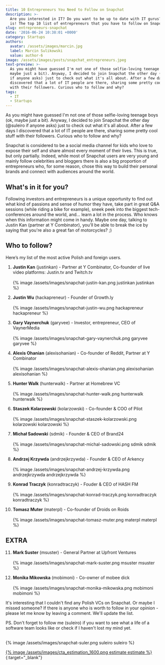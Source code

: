 ```yaml
---
title: 10 Entrepreneurs You Need to Follow on Snapchat
description: >-
  Are you interested in IT? Do you want to be up to date with IT gurus? Here it
  is! The top 10 list of entrepreneurs that you have to follow on Snapchat!
slug: entrepreneurs-snapchat
date: '2016-06-24 10:38:01 +0000'
category: Startups
authors:
  avatar: /assets/images/marcin.jpg
  label: Marcin Sulikowski
  value: author-6
image: /assets/images/posts/snapchat_entrepreneurs.jpeg
text-preview: >-
  As you might have guessed I'm not one of those selfie-loving teenage boys (ok,
  maybe just a bit). Anyway, I decided to join Snapchat the other day (@suleiro
  if anyone asks) just to check out what it's all about. After a few days I
  discovered that a lot of IT people are there, sharing some pretty cool stuff
  with their followers. Curious who to follow and why?
tags:
  - IT
  - Startups
---
```

As you might have guessed I'm not one of those selfie-loving teenage boys (ok, maybe just a bit). Anyway, I decided to join Snapchat the other day (@suleiro if anyone asks) just to check out what it's all about. After a few days I discovered that a lot of IT people are there, sharing some pretty cool stuff with their followers. Curious who to follow and why?

Snapchat is considered to be a social media channel for kids who love to expose their self and share almost every moment of their lives. This is true, but only partially. Indeed, while most of Snapchat users are very young and mainly follow celebrities and bloggers there is also a big proportion of entrepreneurs who, for some reason, chose this way to build their personal brands and connect with audiences around the world.

## What's in it for you?

Following investors and entrepreneurs is a unique opportunity to find out what kind of passions and sense of humor they have, take part in great Q&A sessions (while riding a bike for example), sneek peek into the biggest tech-conferences around the world, and... learn a lot in the process. Who knows when this information might come in handy. Maybe one day, talking to Justin Kan (partner at Y Combinator), you'll be able to break the ice by saying that you're also a great fan of motorcycles? ;)

## Who to follow?

Here’s my list of the most active Polish and foreign users.

1. **Justin Kan** (justinkan) - Partner at Y Combinator, Co-founder of live video platforms: Justin.tv and Twitch.tv
    <br><br>
    {% image /assets/images/snapchat-justin-kan.png justinkan justinkan %}

2. **Justin Wu** (hackapreneur) - Founder of Growth.ly
    <br><br>
    {% image /assets/images/snapchat-justin-wu.png hackapreneur hackapreneur %}

3. **Gary Vaynerchuk** (garyvee) - Investor, entrepreneur, CEO of VaynerMedia
    <br><br>
    {% image /assets/images/snapchat-gary-vaynerchuk.png garyvee garyvee %}

4. **Alexis Ohanian** (alexisohanian) - Co-founder of Reddit, Partner at Y Combinator
    <br><br>
    {% image /assets/images/snapchat-alexis-ohanian.png alexisohanian alexisohanian %}

5. **Hunter Walk** (hunterwalk) - Partner at Homebrew VC
    <br><br>
    {% image /assets/images/snapchat-hunter-walk.png hunterwalk hunterwalk %}

6. **Staszek Kolarzowski** (kolarzowski) - Co-founder & COO of Pilot
    <br><br>
    {% image /assets/images/snapchat-staszek-kolarzowski.png kolarzowski kolarzowski %}

7. **Michał Sadowski** (sdmik) - Founder & CEO of Brand24
    <br><br>
    {% image /assets/images/snapchat-michal-sadowski.png sdmik sdmik %}

8. **Andrzej Krzywda** (andrzejkrzywda) - Founder & CEO of Arkency
    <br><br>
    {% image /assets/images/snapchat-andrzej-krzywda.png andrzejkrzywda andrzejkrzywda %}

9. **Konrad Traczyk** (konradtraczyk) - Fouder & CEO of HASH FM
    <br><br>
    {% image /assets/images/snapchat-konrad-traczyk.png konradtraczyk konradtraczyk %}

10. **Tomasz Muter** (materpl) - Co-founder of Droids on Roids
    <br><br>
    {% image /assets/images/snapchat-tomasz-muter.png materpl materpl %}

## EXTRA

11. **Mark Suster** (msuster) - General Partner at Upfront Ventures
    <br><br>
    {% image /assets/images/snapchat-mark-suster.png msuster msuster %}

12. **Monika Mikowska** (mobimoni) - Co-owner of mobee dick
    <br><br>
    {% image /assets/images/snapchat-monika-mikowska.png mobimoni mobimoni %}

It's interesting that I couldn't find any Polish VCs on Snapchat. Or maybe I missed someone? If there is anyone who is worth to follow in your opinion - please let me know by leaving a comment. We'll update the list.

PS. Don't forget to follow me (suleiro) if you want to see what a life of a software team looks like or check if I haven't lost my mind yet.

<br>
{% image /assets/images/snapchat-suler.png suleiro suleiro %}

[{% image /assets/images/cta_estimation_1600.png estimate estimate %}](https://naturaily.com/get-an-estimate){:target="_blank"}
